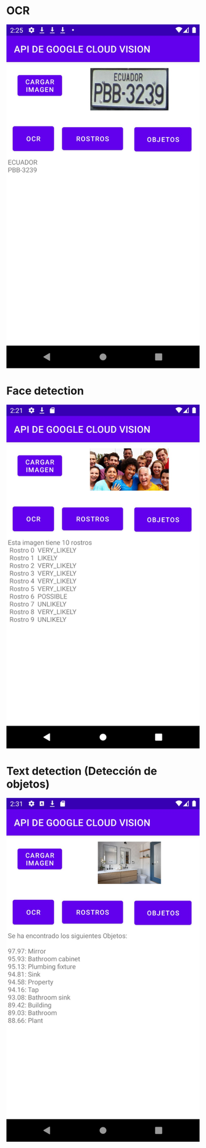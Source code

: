 # OCR
![img.png](img.png)
# Face detection
![img_1.png](img_1.png)
# Text detection (Detección de objetos)
![img_2.png](img_2.png)